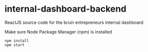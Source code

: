 # internal-dashboard-backend
ReactJS source code for the bruin entrepreneurs internal dashboard

Make sure Node Package Manager (npm) is installed
```
npm install 
npm start
```


